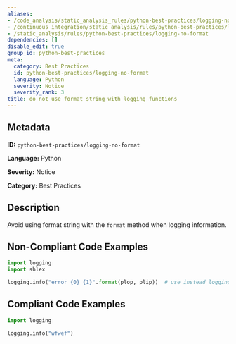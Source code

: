```yaml
---
aliases:
- /code_analysis/static_analysis_rules/python-best-practices/logging-no-format
- /continuous_integration/static_analysis/rules/python-best-practices/logging-no-format
- /static_analysis/rules/python-best-practices/logging-no-format
dependencies: []
disable_edit: true
group_id: python-best-practices
meta:
  category: Best Practices
  id: python-best-practices/logging-no-format
  language: Python
  severity: Notice
  severity_rank: 3
title: do not use format string with logging functions
---
```

<!--  SOURCED FROM https://github.com/DataDog/datadog-static-analyzer-rule-docs -->


## Metadata
**ID:** `python-best-practices/logging-no-format`

**Language:** Python

**Severity:** Notice

**Category:** Best Practices

## Description
Avoid using format string with the `format` method when logging information.

## Non-Compliant Code Examples
```python
import logging
import shlex

logging.info("error {0} {1}".format(plop, plip))  # use instead logging.info("error %s", plop)
```

## Compliant Code Examples
```python
import logging

logging.info("wfwef")
```
